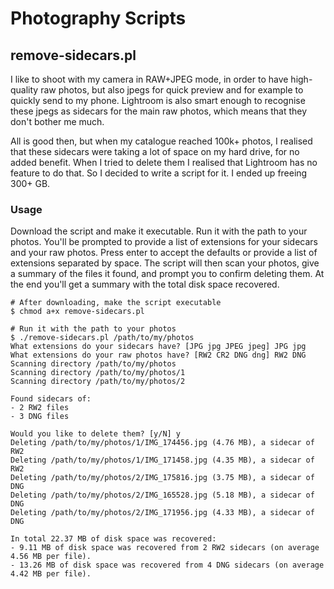 # Photography Scripts

## remove-sidecars.pl

I like to shoot with my camera in RAW+JPEG mode, in order to have high-quality raw photos, but also jpegs
for quick preview and for example to quickly send to my phone. Lightroom is also smart enough to recognise
these jpegs as sidecars for the main raw photos, which means that they don't bother me much.

All is good then, but when my catalogue reached 100k+ photos, I realised that these sidecars were taking
a lot of space on my hard drive, for no added benefit. When I tried to delete them I realised that Lightroom
has no feature to do that. So I decided to write a script for it. I ended up freeing 300+ GB.

### Usage

Download the script and make it executable. Run it with the path to your photos. You'll be prompted to provide
a list of extensions for your sidecars and your raw photos. Press enter to accept the defaults or provide a
list of extensions separated by space. The script will then scan your photos, give a summary of the files it
found, and prompt you to confirm deleting them. At the end you'll get a summary with the total disk space
recovered.

```
# After downloading, make the script executable
$ chmod a+x remove-sidecars.pl

# Run it with the path to your photos
$ ./remove-sidecars.pl /path/to/my/photos
What extensions do your sidecars have? [JPG jpg JPEG jpeg] JPG jpg
What extensions do your raw photos have? [RW2 CR2 DNG dng] RW2 DNG
Scanning directory /path/to/my/photos
Scanning directory /path/to/my/photos/1
Scanning directory /path/to/my/photos/2

Found sidecars of:
- 2 RW2 files
- 3 DNG files

Would you like to delete them? [y/N] y
Deleting /path/to/my/photos/1/IMG_174456.jpg (4.76 MB), a sidecar of RW2
Deleting /path/to/my/photos/1/IMG_171458.jpg (4.35 MB), a sidecar of RW2
Deleting /path/to/my/photos/2/IMG_175816.jpg (3.75 MB), a sidecar of DNG
Deleting /path/to/my/photos/2/IMG_165528.jpg (5.18 MB), a sidecar of DNG
Deleting /path/to/my/photos/2/IMG_171956.jpg (4.33 MB), a sidecar of DNG

In total 22.37 MB of disk space was recovered:
- 9.11 MB of disk space was recovered from 2 RW2 sidecars (on average 4.56 MB per file).
- 13.26 MB of disk space was recovered from 4 DNG sidecars (on average 4.42 MB per file).
```
